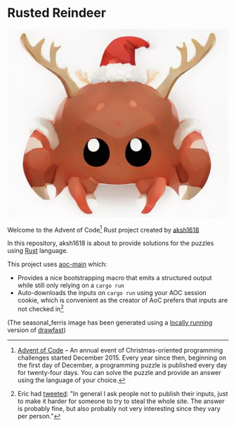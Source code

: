 # Rusted Reindeer

![seasonal ferris](./seasonal_ferris.png)

Welcome to the Advent of Code[^aoc] Rust project created by [aksh1618](https://github.com/aksh1618)

In this repository, aksh1618 is about to provide solutions for the puzzles using [Rust](https://www.rust-lang.org/) language.

This project uses [aoc-main][aoc-main-crates-io] which:
- Provides a nice bootstrapping macro that emits a structured output while still only relying on a `cargo run`
- Auto-downloads the inputs on `cargo run` using your AOC session cookie, which is convenient as the creator of AoC prefers that inputs are not checked in[^eric-input-tweet]

(The seasonal_ferris image has been generated using a [locally running][draw-fast-github] version of [drawfast][draw-fast-playground])

[^aoc]:
    [Advent of Code][aoc] – An annual event of Christmas-oriented programming challenges started December 2015.
    Every year since then, beginning on the first day of December, a programming puzzle is published every day for twenty-four days.
    You can solve the puzzle and provide an answer using the language of your choice.
[^eric-input-tweet]:
    Eric had [tweeted][eric-input-tweet]: "In general I ask people not to publish their inputs, just to make it harder for someone to try to steal the whole site. The answer is probably fine, but also probably not very interesting since they vary per person."

[aoc]: https://adventofcode.com
[aoc-main-crates-io]: https://crates.io/crates/aoc-main
[eric-input-tweet]: https://twitter.com/ericwastl/status/1465805354214830081
[draw-fast-playground]: https://drawfast.tldraw.com/
[draw-fast-github]: https://github.com/tldraw/draw-fast
